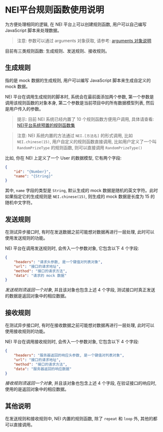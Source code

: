 # NEI平台规则函数使用说明

为方便处理相同的逻辑, 在 NEI 平台上可以创建规则函数, 用户可以自己编写 JavaScript 脚本来处理数据。

>注意: 参数可以通过 arguments 对象获取, 请参考: [arguments 对象说明](https://developer.mozilla.org/zh-CN/docs/Web/JavaScript/Reference/Functions/arguments)

目前有三类规则函数: 生成规则、发送规则、接收规则。

## 生成规则

指的是 mock 数据的生成规则, 用户可以编写 JavaScript 脚本来生成自定义的 mock 数据。

NEI 平台在调用生成规则的脚本时, 系统会在最前面添加两个参数, 第一个参数是调用该规则函数的对象本身, 第二个参数是当前项目中的所有数据模型列表, 然后是用户传入的参数。

>提示: 目前 NEI 系统已经内置了 10 个规则函数方便用户调用, 具体请查看: [NEI平台系统预置的规则函数集](./NEI平台系统预置的规则函数集.md)

>注意: NEI 系统内置的方法通过 `NEI.[方法名]` 的形式调用, 比如 `NEI.chinese(15)`, 用户自定义的规则函数直接调用, 比如用户定义了一个叫 `RandomPrizeType` 的规则函数, 则可以直接调用 `RandomPrizeType()`

比如, 你在 NEI 上定义了一个 User 的数据模型, 它有两个字段:

```json
{
    "id": "{Number}",
    "name": "{String}"
}
```

其中, `name` 字段的类型是 `String`, 默认生成的 mock 数据是随机的英文字符。此时如果指定它的生成规则是 `NEI.chinese(15)`, 则生成的 mock 数据是长度为 15 的随机中文字符。


## 发送规则

在测试异步接口时, 有时在发送数据之前可能想对数据再进行一层处理, 此时可以使用发送规则的功能。

NEI 平台在调用发送规则时, 会传入一个参数对象, 它包含以下 4 个字段:

```json
{
    "headers": "请求头参数, 是一个键值对列表对象",
    "url": "接口的请求地址",
    "method": "接口的请求方法",
    "data": "请求的 mock 数据"
}
```

*发送规则须返回一个对象*, 并且该对象也包含上述 4 个字段, 测试接口时真正发送的数据是返回对象中的相应数据。


## 接收规则

在测试异步接口时, 有时在接收数据之前可能想对数据再进行一层处理, 此时可以使用接收规则的功能。

NEI 平台在调用接收规则时, 会传入一个参数对象, 它包含以下 4 个字段:

```json
{
    "headers": "服务器返回的响应头参数, 是一个键值对列表对象",
    "url": "接口的请求地址",
    "method": "接口的请求方法",
    "data": "服务器返回的响应数据"
}
```

*接收规则须返回一个对象*, 并且该对象也包含上述 4 个字段, 在验证接口的响应时, 使用的是返回对象中的相应数据。


## 其他说明

在发送规则和接收规则中, NEI 内置的规则函数, 除了 `repeat` 和 `loop` 外, 其他的都可以直接调用。







